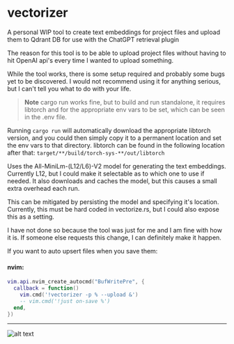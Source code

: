 # vectorizer
A personal WIP tool to create text embeddings for project files and upload them to Qdrant DB for use with the ChatGPT retrieval plugin

The reason for this tool is to be able to upload project files without having to hit OpenAI api's every time I wanted to upload something.

While the tool works, there is some setup required and probably some bugs yet to be discovered. I would not recommend using it for anything serious, but I can't tell you what to do with your life.


> **Note**
> cargo run works fine, but to build and run standalone, it requires libtorch and for the appropriate env vars to be set, which can be seen in the .env file.

Running `cargo run` will automatically download the appropriate libtorch version, and you could then simply copy it to a permanent location and set the env vars to that directory.
libtorch can be found in the following location after that:
`target/**/build/torch-sys-**/out/libtorch`

Uses the All-MiniLm-(L12/L6)-V2 model for generating the text embeddings. Currently L12, but I could make it selectable as to which one to use if needed. It also downloads and caches the model, but this causes a small extra overhead each run.  

This can be mitigated by persisting the model and specifying it's location. Currently, this must be hard coded in vectorize.rs, but I could also expose this as a setting.  

I have not done so because the tool was just for me and I am fine with how it is. If someone else requests this change, I can definitely make it happen.   

If you want to auto upsert files when you save them:

#### nvim:

```lua
vim.api.nvim_create_autocmd("BufWritePre", {
  callback = function()
    vim.cmd('!vectorizer -p % --upload &')
    -- vim.cmd('!just on-save %')
  end,
})
```

---
![alt text](https://i.imgur.com/cg5ow2M.png "instance.id")
